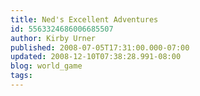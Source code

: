 ```yaml
---
title: Ned's Excellent Adventures
id: 5563324686006685507
author: Kirby Urner
published: 2008-07-05T17:31:00.000-07:00
updated: 2008-12-10T07:38:28.991-08:00
blog: world_game
tags: 
---
```


